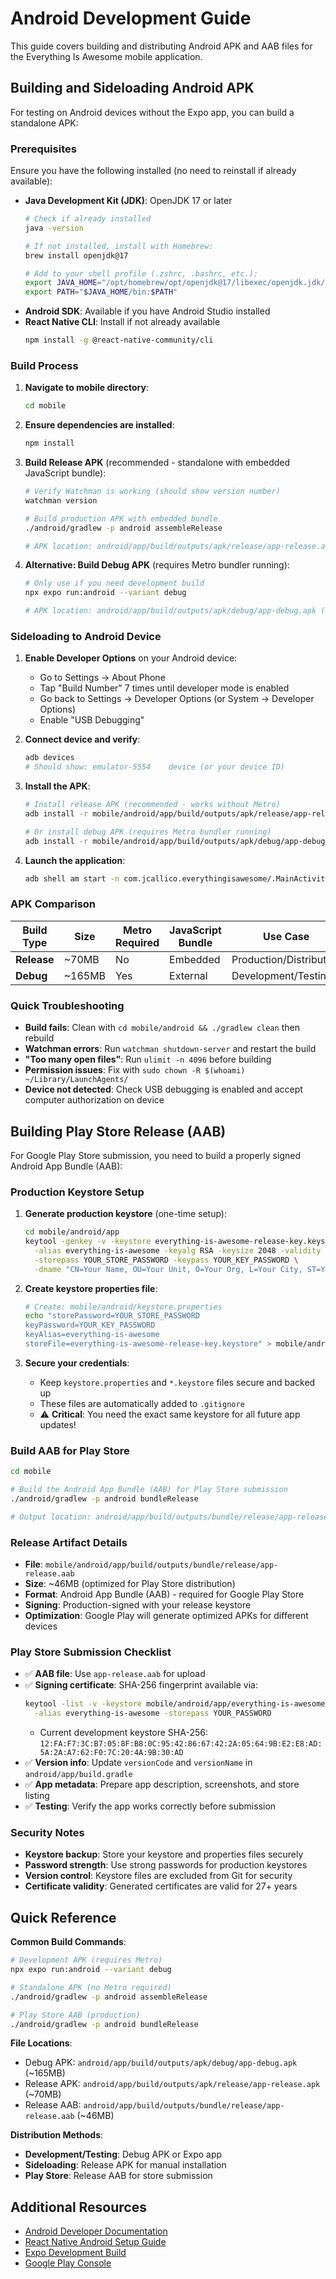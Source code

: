 # Android Development Guide

This guide covers building and distributing Android APK and AAB files for the Everything Is Awesome mobile application.

## Building and Sideloading Android APK

For testing on Android devices without the Expo app, you can build a standalone APK:

### Prerequisites
Ensure you have the following installed (no need to reinstall if already available):
- **Java Development Kit (JDK)**: OpenJDK 17 or later
  ```bash
  # Check if already installed
  java -version
  
  # If not installed, install with Homebrew:
  brew install openjdk@17
  
  # Add to your shell profile (.zshrc, .bashrc, etc.):
  export JAVA_HOME="/opt/homebrew/opt/openjdk@17/libexec/openjdk.jdk/Contents/Home"
  export PATH="$JAVA_HOME/bin:$PATH"
  ```
- **Android SDK**: Available if you have Android Studio installed
- **React Native CLI**: Install if not already available
  ```bash
  npm install -g @react-native-community/cli
  ```

### Build Process
1. **Navigate to mobile directory**:
   ```bash
   cd mobile
   ```

2. **Ensure dependencies are installed**:
   ```bash
   npm install
   ```

3. **Build Release APK** (recommended - standalone with embedded JavaScript bundle):
   ```bash
   # Verify Watchman is working (should show version number)
   watchman version
   
   # Build production APK with embedded bundle
   ./android/gradlew -p android assembleRelease
   
   # APK location: android/app/build/outputs/apk/release/app-release.apk (~70MB)
   ```

4. **Alternative: Build Debug APK** (requires Metro bundler running):
   ```bash
   # Only use if you need development build
   npx expo run:android --variant debug
   
   # APK location: android/app/build/outputs/apk/debug/app-debug.apk (~165MB)
   ```

### Sideloading to Android Device

1. **Enable Developer Options** on your Android device:
   - Go to Settings → About Phone
   - Tap "Build Number" 7 times until developer mode is enabled
   - Go back to Settings → Developer Options (or System → Developer Options)
   - Enable "USB Debugging"

2. **Connect device and verify**:
   ```bash
   adb devices
   # Should show: emulator-5554    device (or your device ID)
   ```

3. **Install the APK**:
   ```bash
   # Install release APK (recommended - works without Metro)
   adb install -r mobile/android/app/build/outputs/apk/release/app-release.apk
   
   # Or install debug APK (requires Metro bundler running)
   adb install -r mobile/android/app/build/outputs/apk/debug/app-debug.apk
   ```

4. **Launch the application**:
   ```bash
   adb shell am start -n com.jcallico.everythingisawesome/.MainActivity
   ```

### APK Comparison
| Build Type | Size | Metro Required | JavaScript Bundle | Use Case |
|------------|------|----------------|-------------------|----------|
| **Release** | ~70MB | No | Embedded | Production/Distribution |
| **Debug** | ~165MB | Yes | External | Development/Testing |

### Quick Troubleshooting
- **Build fails**: Clean with `cd mobile/android && ./gradlew clean` then rebuild
- **Watchman errors**: Run `watchman shutdown-server` and restart the build
- **"Too many open files"**: Run `ulimit -n 4096` before building
- **Permission issues**: Fix with `sudo chown -R $(whoami) ~/Library/LaunchAgents/`
- **Device not detected**: Check USB debugging is enabled and accept computer authorization on device

## Building Play Store Release (AAB)

For Google Play Store submission, you need to build a properly signed Android App Bundle (AAB):

### Production Keystore Setup

1. **Generate production keystore** (one-time setup):
   ```bash
   cd mobile/android/app
   keytool -genkey -v -keystore everything-is-awesome-release-key.keystore \
     -alias everything-is-awesome -keyalg RSA -keysize 2048 -validity 10000 \
     -storepass YOUR_STORE_PASSWORD -keypass YOUR_KEY_PASSWORD \
     -dname "CN=Your Name, OU=Your Unit, O=Your Org, L=Your City, ST=Your State, C=Your Country"
   ```

2. **Create keystore properties file**:
   ```bash
   # Create: mobile/android/keystore.properties
   echo "storePassword=YOUR_STORE_PASSWORD
   keyPassword=YOUR_KEY_PASSWORD
   keyAlias=everything-is-awesome
   storeFile=everything-is-awesome-release-key.keystore" > mobile/android/keystore.properties
   ```

3. **Secure your credentials**:
   - Keep `keystore.properties` and `*.keystore` files secure and backed up
   - These files are automatically added to `.gitignore`
   - ⚠️ **Critical**: You need the exact same keystore for all future app updates!

### Build AAB for Play Store

```bash
cd mobile

# Build the Android App Bundle (AAB) for Play Store submission
./android/gradlew -p android bundleRelease

# Output location: android/app/build/outputs/bundle/release/app-release.aab (~46MB)
```

### Release Artifact Details

- **File**: `mobile/android/app/build/outputs/bundle/release/app-release.aab`
- **Size**: ~46MB (optimized for Play Store distribution)
- **Format**: Android App Bundle (AAB) - required for Google Play Store
- **Signing**: Production-signed with your release keystore
- **Optimization**: Google Play will generate optimized APKs for different devices

### Play Store Submission Checklist

- ✅ **AAB file**: Use `app-release.aab` for upload
- ✅ **Signing certificate**: SHA-256 fingerprint available via:
  ```bash
  keytool -list -v -keystore mobile/android/app/everything-is-awesome-release-key.keystore \
    -alias everything-is-awesome -storepass YOUR_PASSWORD
  ```
  - Current development keystore SHA-256: `12:FA:F7:3C:B7:05:8F:B8:0C:95:42:86:67:42:2A:05:64:9B:E2:E8:AD:5A:2A:A7:62:F0:7C:20:4A:9B:30:AD`
- ✅ **Version info**: Update `versionCode` and `versionName` in `android/app/build.gradle`
- ✅ **App metadata**: Prepare app description, screenshots, and store listing
- ✅ **Testing**: Verify the app works correctly before submission

### Security Notes

- **Keystore backup**: Store your keystore and properties files securely
- **Password strength**: Use strong passwords for production keystores
- **Version control**: Keystore files are excluded from Git for security
- **Certificate validity**: Generated certificates are valid for 27+ years

## Quick Reference

**Common Build Commands**:
```bash
# Development APK (requires Metro)
npx expo run:android --variant debug

# Standalone APK (no Metro required)  
./android/gradlew -p android assembleRelease

# Play Store AAB (production)
./android/gradlew -p android bundleRelease
```

**File Locations**:
- Debug APK: `android/app/build/outputs/apk/debug/app-debug.apk` (~165MB)
- Release APK: `android/app/build/outputs/apk/release/app-release.apk` (~70MB)
- Release AAB: `android/app/build/outputs/bundle/release/app-release.aab` (~46MB)

**Distribution Methods**:
- **Development/Testing**: Debug APK or Expo app
- **Sideloading**: Release APK for manual installation
- **Play Store**: Release AAB for store submission

## Additional Resources

- [Android Developer Documentation](https://developer.android.com/docs)
- [React Native Android Setup Guide](https://reactnative.dev/docs/environment-setup)
- [Expo Development Build](https://docs.expo.dev/develop/development-builds/)
- [Google Play Console](https://play.google.com/console)
